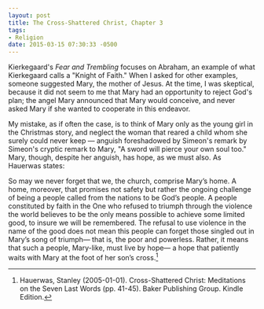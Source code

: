 ```yaml
---
layout: post
title: The Cross-Shattered Christ, Chapter 3
tags:
- Religion
date: 2015-03-15 07:30:33 -0500
---
```


Kierkegaard's *Fear and Trembling* focuses on Abraham, an example of what Kierkegaard calls a "Knight of Faith." When I asked for other examples, someone suggested Mary, the mother of Jesus. At the time, I was skeptical, because it did not seem to me that Mary had an opportunity to reject God's plan; the angel Mary announced that Mary would conceive, and never asked Mary if she wanted to cooperate in this endeavor.

My mistake, as if often the case, is to think of Mary only as the young girl in the Christmas story, and neglect the woman that reared a child whom she surely could never keep — anguish foreshadowed by Simeon's remark by Simeon's cryptic remark to Mary, "A sword will pierce your own soul too." Mary, though, despite her anguish, has hope, as we must also. As Hauerwas states:

So may we never forget that we, the church, comprise Mary’s home. A home, moreover, that promises not safety but rather the ongoing challenge of being a people called from the nations to be God’s people. A people constituted by faith in the One who refused to triumph through the violence the world believes to be the only means possible to achieve some limited good, to insure we will be remembered. The refusal to use violence in the name of the good does not mean this people can forget those singled out in Mary’s song of triumph— that is, the poor and powerless. Rather, it means that such a people, Mary-like, must live by hope— a hope that patiently waits with Mary at the foot of her son’s cross.[^1]


[^1]: Hauerwas, Stanley (2005-01-01). Cross-Shattered Christ: Meditations on the Seven Last Words (pp. 41-45). Baker Publishing Group. Kindle Edition. 
